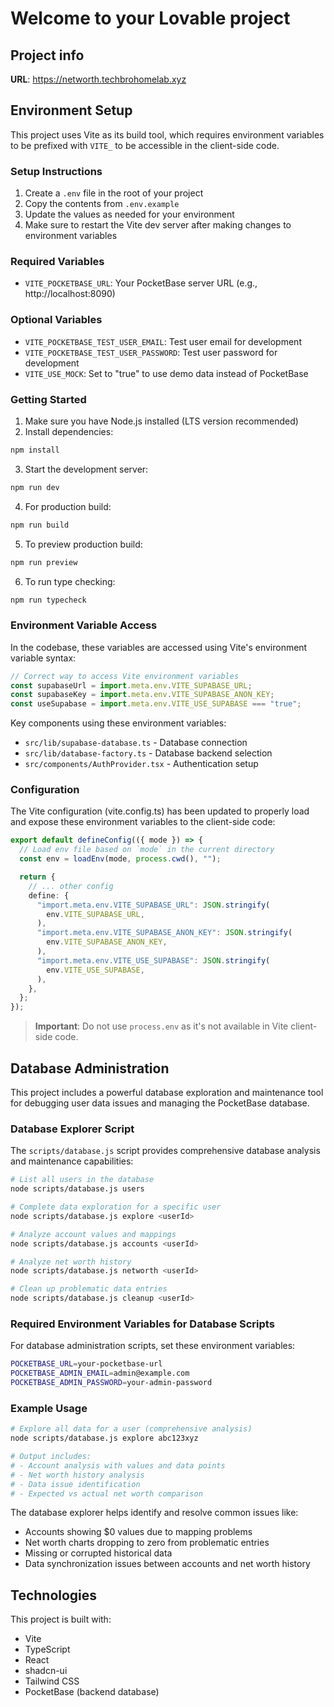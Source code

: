 # Welcome to your Lovable project

## Project info

**URL**: https://networth.techbrohomelab.xyz

## Environment Setup

This project uses Vite as its build tool, which requires environment variables to be prefixed with `VITE_` to be accessible in the client-side code.

### Setup Instructions

1. Create a `.env` file in the root of your project
2. Copy the contents from `.env.example`
3. Update the values as needed for your environment
4. Make sure to restart the Vite dev server after making changes to environment variables

### Required Variables

- `VITE_POCKETBASE_URL`: Your PocketBase server URL (e.g., http://localhost:8090)

### Optional Variables

- `VITE_POCKETBASE_TEST_USER_EMAIL`: Test user email for development
- `VITE_POCKETBASE_TEST_USER_PASSWORD`: Test user password for development
- `VITE_USE_MOCK`: Set to "true" to use demo data instead of PocketBase

### Getting Started

1. Make sure you have Node.js installed (LTS version recommended)
2. Install dependencies:

```bash
npm install
```

3. Start the development server:

```bash
npm run dev
```

4. For production build:

```bash
npm run build
```

5. To preview production build:

```bash
npm run preview
```

6. To run type checking:

```bash
npm run typecheck
```

### Environment Variable Access

In the codebase, these variables are accessed using Vite's environment variable syntax:

```javascript
// Correct way to access Vite environment variables
const supabaseUrl = import.meta.env.VITE_SUPABASE_URL;
const supabaseKey = import.meta.env.VITE_SUPABASE_ANON_KEY;
const useSupabase = import.meta.env.VITE_USE_SUPABASE === "true";
```

Key components using these environment variables:

- `src/lib/supabase-database.ts` - Database connection
- `src/lib/database-factory.ts` - Database backend selection
- `src/components/AuthProvider.tsx` - Authentication setup

### Configuration

The Vite configuration (vite.config.ts) has been updated to properly load and expose these environment variables to the client-side code:

```typescript
export default defineConfig(({ mode }) => {
  // Load env file based on `mode` in the current directory
  const env = loadEnv(mode, process.cwd(), "");

  return {
    // ... other config
    define: {
      "import.meta.env.VITE_SUPABASE_URL": JSON.stringify(
        env.VITE_SUPABASE_URL,
      ),
      "import.meta.env.VITE_SUPABASE_ANON_KEY": JSON.stringify(
        env.VITE_SUPABASE_ANON_KEY,
      ),
      "import.meta.env.VITE_USE_SUPABASE": JSON.stringify(
        env.VITE_USE_SUPABASE,
      ),
    },
  };
});
```

> **Important**: Do not use `process.env` as it's not available in Vite client-side code.

## Database Administration

This project includes a powerful database exploration and maintenance tool for debugging user data issues and managing the PocketBase database.

### Database Explorer Script

The `scripts/database.js` script provides comprehensive database analysis and maintenance capabilities:

```bash
# List all users in the database
node scripts/database.js users

# Complete data exploration for a specific user
node scripts/database.js explore <userId>

# Analyze account values and mappings
node scripts/database.js accounts <userId>

# Analyze net worth history
node scripts/database.js networth <userId>

# Clean up problematic data entries
node scripts/database.js cleanup <userId>
```

### Required Environment Variables for Database Scripts

For database administration scripts, set these environment variables:

```bash
POCKETBASE_URL=your-pocketbase-url
POCKETBASE_ADMIN_EMAIL=admin@example.com
POCKETBASE_ADMIN_PASSWORD=your-admin-password
```

### Example Usage

```bash
# Explore all data for a user (comprehensive analysis)
node scripts/database.js explore abc123xyz

# Output includes:
# - Account analysis with values and data points
# - Net worth history analysis
# - Data issue identification
# - Expected vs actual net worth comparison
```

The database explorer helps identify and resolve common issues like:
- Accounts showing $0 values due to mapping problems
- Net worth charts dropping to zero from problematic entries
- Missing or corrupted historical data
- Data synchronization issues between accounts and net worth history

## Technologies

This project is built with:

- Vite
- TypeScript
- React
- shadcn-ui
- Tailwind CSS
- PocketBase (backend database)
